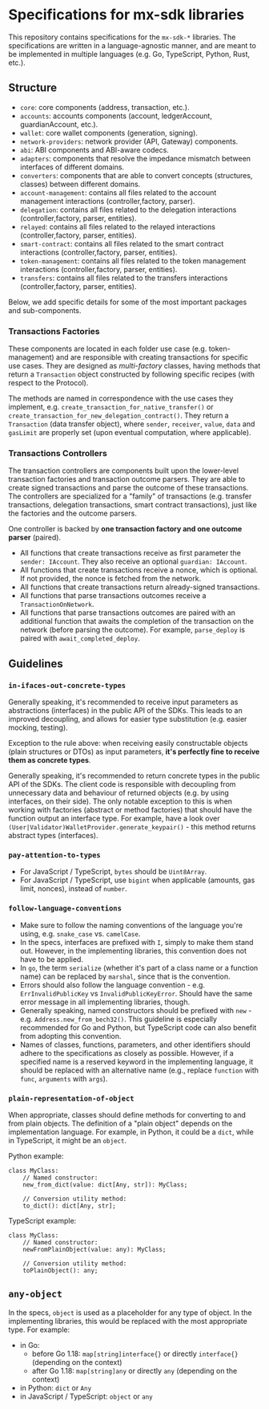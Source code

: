 # Specifications for mx-sdk libraries

This repository contains specifications for the `mx-sdk-*` libraries. The specifications are written in a language-agnostic manner, and are meant to be implemented in multiple languages (e.g. Go, TypeScript, Python, Rust, etc.).

## Structure

- `core`: core components (address, transaction, etc.).
- `accounts`: accounts components (account, ledgerAccount, guardianAccount, etc.).
- `wallet`: core wallet components (generation, signing).
- `network-providers`: network provider (API, Gateway) components.
- `abi`: ABI components and ABI-aware codecs.
- `adapters`: components that resolve the impedance mismatch between interfaces of different domains.
- `converters`: components that are able to convert concepts (structures, classes) between different domains.
- `account-management`: contains all files related to the account management interactions (controller,factory, parser).
- `delegation`: contains all files related to the delegation interactions (controller,factory, parser, entities).
- `relayed`: contains all files related to the relayed interactions (controller,factory, parser, entities).
- `smart-contract`: contains all files related to the smart contract interactions (controller,factory, parser, entities).
- `token-management`: contains all files related to the token management interactions (controller,factory, parser, entities).
- `transfers`: contains all files related to the transfers interactions (controller,factory, parser, entities).

Below, we add specific details for some of the most important packages and sub-components.

### Transactions Factories

These components are located in each folder use case (e.g. token-management) and are responsible with creating transactions for specific use cases. They are designed as _multi-factory_ classes, having methods that return a `Transaction` object constructed by following specific recipes (with respect to the Protocol).

The methods are named in correspondence with the use cases they implement, e.g. `create_transaction_for_native_transfer()` or `create_transaction_for_new_delegation_contract()`. They return a `Transaction` (data transfer object), where `sender`, `receiver`, `value`, `data` and `gasLimit` are properly set (upon eventual computation, where applicable).

### Transactions Controllers

The transaction controllers are components built upon the lower-level transaction factories and transaction outcome parsers. They are able to create signed transactions and parse the outcome of these transactions. The controllers are specialized for a "family" of transactions (e.g. transfer transactions, delegation transactions, smart contract transactions), just like the factories and the outcome parsers.

One controller is backed by **one transaction factory and one outcome parser** (paired).

- All functions that create transactions receive as first parameter the `sender: IAccount`. They also receive an optional `guardian: IAccount`.
- All functions that create transactions receive a nonce, which is optional. If not provided, the nonce is fetched from the network.
- All functions that create transactions return already-signed transactions.
- All functions that parse transactions outcomes receive a `TransactionOnNetwork`.
- All functions that parse transactions outcomes are paired with an additional function that awaits the completion of the transaction on the network (before parsing the outcome). For example, `parse_deploy` is paired with `await_completed_deploy`.

## Guidelines

### **`in-ifaces-out-concrete-types`**

Generally speaking, it's recommended to receive input parameters as abstractions (interfaces) in the public API of the SDKs. This leads to an improved decoupling, and allows for easier type substitution (e.g. easier mocking, testing).

Exception to the rule above: when receiving easily constructable objects (plain structures or DTOs) as input parameters, **it's perfectly fine to receive them as concrete types**.

Generally speaking, it's recommended to return concrete types in the public API of the SDKs. The client code is responsible with decoupling from unnecessary data and behaviour of returned objects (e.g. by using interfaces, on their side). The only notable exception to this is when working with factories (abstract or method factories) that should have the function output an interface type. For example, have a look over `(User|Validator)WalletProvider.generate_keypair()` - this method returns abstract types (interfaces).

### **`pay-attention-to-types`**

- For JavaScript / TypeScript, `bytes` should be `Uint8Array`.
- For JavaScript / TypeScript, use `bigint` when applicable (amounts, gas limit, nonces), instead of `number`.

### **`follow-language-conventions`**

- Make sure to follow the naming conventions of the language you're using, e.g. `snake_case` vs. `camelCase`.
- In the specs, interfaces are prefixed with `I`, simply to make them stand out. However, in the implementing libraries, this convention does not have to be applied.
- In `go`, the term `serialize` (whether it's part of a class name or a function name) can be replaced by `marshal`, since that is the convention.
- Errors should also follow the language convention - e.g. `ErrInvalidPublicKey` vs `InvalidPublicKeyError`. Should have the same error message in all implementing libraries, though.
- Generally speaking, named constructors should be prefixed with `new` - e.g. `Address.new_from_bech32()`. This guideline is especially recommended for Go and Python, but TypeScript code can also benefit from adopting this convention.
- Names of classes, functions, parameters, and other identifiers should adhere to the specifications as closely as possible. However, if a specified name is a reserved keyword in the implementing language, it should be replaced with an alternative name (e.g., replace `function` with `func`, `arguments` with `args`).

### **`plain-representation-of-object`**

When appropriate, classes should define methods for converting to and from plain objects. The definition of a "plain object" depends on the implementation language. For example, in Python, it could be a `dict`, while in TypeScript, it might be an `object`.

Python example:

```
class MyClass:
    // Named constructor:
    new_from_dict(value: dict[Any, str]): MyClass;

    // Conversion utility method:
    to_dict(): dict[Any, str];
```

TypeScript example:

```
class MyClass:
    // Named constructor:
    newFromPlainObject(value: any): MyClass;

    // Conversion utility method:
    toPlainObject(): any;
```

## **`any-object`**

In the specs, `object` is used as a placeholder for any type of object. In the implementing libraries, this would be replaced with the most appropriate type. For example:

- in Go:
  - before Go 1.18: `map[string]interface{}` or directly `interface{}` (depending on the context)
  - after Go 1.18: `map[string]any` or directly `any` (depending on the context)
- in Python: `dict` or `Any`
- in JavaScript / TypeScript: `object` or `any`
